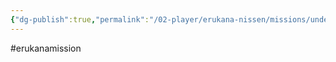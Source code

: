 ```yaml
---
{"dg-publish":true,"permalink":"/02-player/erukana-nissen/missions/undersogelse-af-angrebet-pa-erukana-chapterhuset/","title":"undersøgelse af angrebet på erukana chapterhouse"}
---
```


#erukanamission 